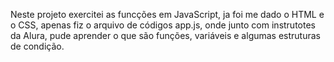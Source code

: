 Neste projeto exercitei as funcções em JavaScript, ja foi me dado o HTML e o CSS, apenas fiz o arquivo de códigos app.js, onde junto com instrutotes da Alura, pude aprender o que são funções, variáveis e algumas estruturas de condição.
